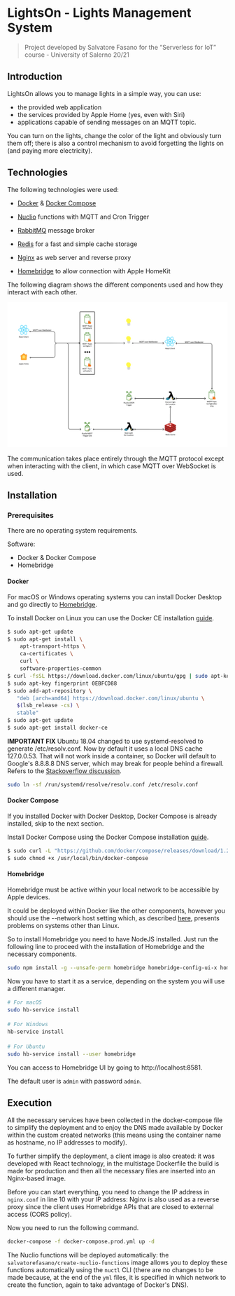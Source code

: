 # LightsOn - Lights Management System

> Project developed by Salvatore Fasano for the “Serverless for IoT” course - University of Salerno 20/21

## Introduction

LightsOn allows you to manage lights in a simple way, you can use:

* the provided web application
* the services provided by Apple Home (yes, even with Siri)
* applications capable of sending messages on an MQTT topic.

You can turn on the lights, change the color of the light and obviously turn them off; there is also a control mechanism to avoid forgetting the lights on (and paying more electricity).

## Technologies

The following technologies were used:

* [Docker](https://docs.docker.com/) & [Docker Compose](https://docs.docker.com/compose/)

* [Nuclio](https://nuclio.io/) functions with MQTT and Cron Trigger

* [RabbitMQ](https://www.rabbitmq.com/) message broker

* [Redis](https://redis.io/) for a fast and simple cache storage

* [Nginx](https://www.nginx.com/) as web server and reverse proxy

* [Homebridge](https://homebridge.io/) to allow connection with Apple HomeKit

The following diagram shows the different components used and how they interact with each other.

![Architecture's Diagram](img/Architecture.jpg)

The communication takes place entirely through the MQTT protocol except when interacting with the client, in which case MQTT over WebSocket is used.

## Installation

### Prerequisites

There are no operating system requirements.

Software:

* Docker & Docker Compose
* Homebridge

#### Docker

For macOS or Windows operating systems you can install Docker Desktop and go directly to [Homebridge](#Homebridge).

To install Docker on Linux you can use the Docker CE installation [guide](https://docs.docker.com/install/linux/docker-ce/ubuntu/#extra-steps-for-aufs).

```sh
$ sudo apt-get update
$ sudo apt-get install \
    apt-transport-https \
    ca-certificates \
    curl \
    software-properties-common
$ curl -fsSL https://download.docker.com/linux/ubuntu/gpg | sudo apt-key add -
$ sudo apt-key fingerprint 0EBFCD88
$ sudo add-apt-repository \
   "deb [arch=amd64] https://download.docker.com/linux/ubuntu \
   $(lsb_release -cs) \
   stable"
$ sudo apt-get update
$ sudo apt-get install docker-ce
```

**IMPORTANT FIX** Ubuntu 18.04 changed to use systemd-resolved to generate /etc/resolv.conf. Now by default it uses a local DNS cache 127.0.0.53. That will not work inside a container, so Docker will default to Google's 8.8.8.8 DNS server, which may break for people behind a firewall. Refers to the [Stackoverflow discussion](https://stackoverflow.com/questions/20430371/my-docker-container-has-no-internet).

```sh
sudo ln -sf /run/systemd/resolve/resolv.conf /etc/resolv.conf
```

#### Docker Compose

If you installed Docker with Docker Desktop, Docker Compose is already installed, skip to the next section.

Install Docker Compose using the Docker Compose installation [guide](https://docs.docker.com/compose/install/#install-compose).

```sh
$ sudo curl -L "https://github.com/docker/compose/releases/download/1.22.0/docker-compose-$(uname -s)-$(uname -m)" -o /usr/local/bin/docker-compose
$ sudo chmod +x /usr/local/bin/docker-compose
```

#### Homebridge

Homebridge must be active within your local network to be accessible by Apple devices.

It could be deployed within Docker like the other components, however you should use the --network host setting which, as described [here](), presents problems on systems other than Linux.

So to install Homebridge you need to have NodeJS installed. Just run the following line to proceed with the installation of Homebridge and the necessary components.

```sh
sudo npm install -g --unsafe-perm homebridge homebridge-config-ui-x homebridge-mqttthing
```

Now you have to start it as a service, depending on the system you will use a different manager.

```sh
# For macOS
sudo hb-service install

# For Windows
hb-service install

# For Ubuntu
sudo hb-service install --user homebridge
```

You can access to Homebridge UI by going to http://localhost:8581.

The default user is `admin` with password `admin`.

## Execution

All the necessary services have been collected in the docker-compose file to simplify the deployment and to enjoy the DNS made available by Docker within the custom created networks (this means using the container name as hostname, no IP addresses to modify).

To further simplify the deployment, a client image is also created: it was developed with React technology, in the multistage Dockerfile the build is made for production and then all the necessary files are inserted into an Nginx-based image.

Before you can start everything, you need to change the IP address in `nginx.conf` in line 10 with your IP address: Nginx is also used as a reverse proxy since the client uses Homebridge APIs that are closed to external access (CORS policy).

Now you need to run the following command.

```sh
docker-compose -f docker-compose.prod.yml up -d
```

The Nuclio functions will be deployed automatically: the `salvatorefasano/create-nuclio-functions` image allows you to deploy these functions automatically using the `nuctl` CLI (there are no changes to be made because, at the end of the `yml` files, it is specified in which network to create the function, again to take advantage of Docker's DNS).
